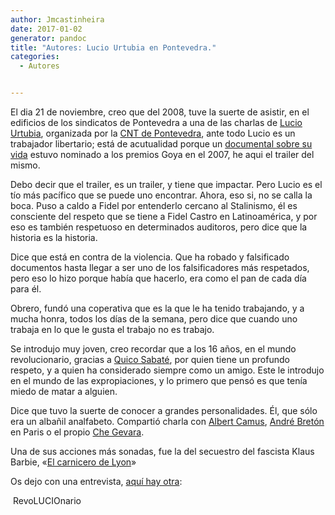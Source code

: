 ```yaml
---
author: Jmcastinheira
date: 2017-01-02
generator: pandoc
title: "Autores: Lucio Urtubia en Pontevedra."
categories:
  - Autores


---
```




El dia 21 de noviembre, creo que del 2008, tuve la suerte de asistir, en
el edificios de los sindicatos de Pontevedra a una de las charlas de
[Lucio Urtubia](http://es.wikipedia.org/wiki/Lucio_Urtubia), organizada
por la [CNT de Pontevedra](http://www.cntgaliza.org/?q=pontevedra), ante
todo Lucio es un trabajador libertario; está de acutualidad porque un
[documental sobre su vida](http://www.lucio.com.es/) estuvo nominado a
los premios Goya en el 2007, he aqui el trailer del mismo.

Debo decir que el trailer, es un trailer, y tiene que impactar. Pero
Lucio es el tío más pacífico que se puede uno encontrar. Ahora, eso si,
no se calla la boca. Puso a caldo a Fidel por entenderlo cercano al
Stalinismo, él es consciente del respeto que se tiene a Fidel Castro en
Latinoamérica, y por eso es también respetuoso en determinados
auditoros, pero dice que la historia es la historia.

Dice que está en contra de la violencia. Que ha robado y falsificado
documentos hasta llegar a ser uno de los falsificadores más respetados,
pero eso lo hizo porque había que hacerlo, era como el pan de cada día
para él.

Obrero, fundó una coperativa que es la que le ha tenido trabajando, y a
mucha honra, todos los días de la semana, pero dice que cuando uno
trabaja en lo que le gusta el trabajo no es trabajo.

Se introdujo muy joven, creo recordar que a los 16 años, en el mundo
revolucionario, gracias a [Quico
Sabaté](http://es.wikipedia.org/wiki/Francesc_Sabat%C3%A9), por quien
tiene un profundo respeto, y a quien ha considerado siempre como un
amigo. Este le introdujo en el mundo de las expropiaciones, y lo primero
que pensó es que tenía miedo de matar a alguien.

Dice que tuvo la suerte de conocer a grandes personalidades. Él, que
sólo era un albañil analfabeto. Compartió charla con [Albert
Camus](http://es.wikipedia.org/wiki/Albert_Camus), [André
Bretón](http://es.wikipedia.org/wiki/Andr%C3%A9_Breton) en Paris o el
propio [Che Gevara](http://es.wikipedia.org/wiki/Ernesto_Guevara).

Una de sus acciones más sonadas, fue la del secuestro del fascista Klaus
Barbie, «[El carnicero de
Lyon](http://es.wikipedia.org/wiki/Klaus_Barbie)»

Os dejo con una entrevista, [aquí hay
otra](https://vimeo.com/126825716):

 RevoLUCIOnario
